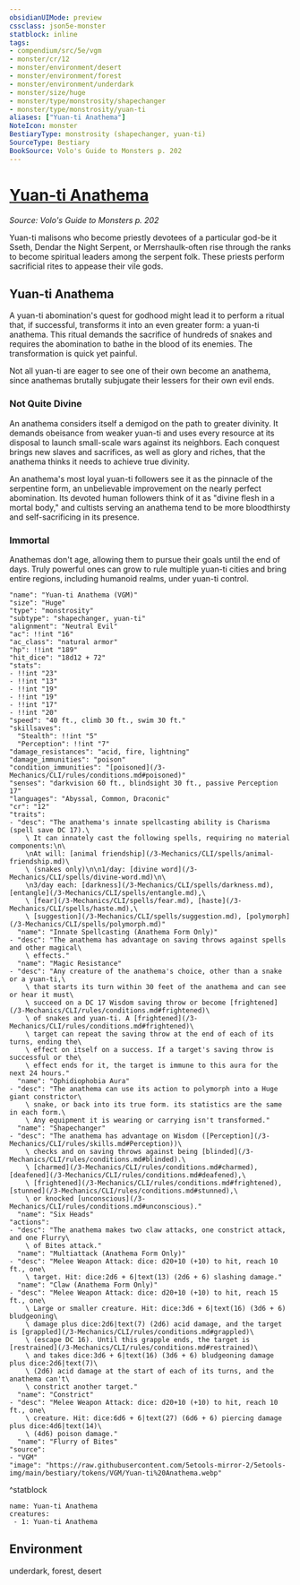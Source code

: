 ```yaml
---
obsidianUIMode: preview
cssclass: json5e-monster
statblock: inline
tags:
- compendium/src/5e/vgm
- monster/cr/12
- monster/environment/desert
- monster/environment/forest
- monster/environment/underdark
- monster/size/huge
- monster/type/monstrosity/shapechanger
- monster/type/monstrosity/yuan-ti
aliases: ["Yuan-ti Anathema"]
NoteIcon: monster
BestiaryType: monstrosity (shapechanger, yuan-ti)
SourceType: Bestiary
BookSource: Volo's Guide to Monsters p. 202
---
```

# [Yuan-ti Anathema](3-Mechanics\CLI\bestiary\monstrosity/yuan-ti-anathema-vgm.md)
*Source: Volo's Guide to Monsters p. 202*  

Yuan-ti malisons who become priestly devotees of a particular god-be it Sseth, Dendar the Night Serpent, or Merrshaulk-often rise through the ranks to become spiritual leaders among the serpent folk. These priests perform sacrificial rites to appease their vile gods.

## Yuan-ti Anathema

A yuan-ti abomination's quest for godhood might lead it to perform a ritual that, if successful, transforms it into an even greater form: a yuan-ti anathema. This ritual demands the sacrifice of hundreds of snakes and requires the abomination to bathe in the blood of its enemies. The transformation is quick yet painful.

Not all yuan-ti are eager to see one of their own become an anathema, since anathemas brutally subjugate their lessers for their own evil ends.

### Not Quite Divine

An anathema considers itself a demigod on the path to greater divinity. It demands obeisance from weaker yuan-ti and uses every resource at its disposal to launch small-scale wars against its neighbors. Each conquest brings new slaves and sacrifices, as well as glory and riches, that the anathema thinks it needs to achieve true divinity.

An anathema's most loyal yuan-ti followers see it as the pinnacle of the serpentine form, an unbelievable improvement on the nearly perfect abomination. Its devoted human followers think of it as "divine flesh in a mortal body," and cultists serving an anathema tend to be more bloodthirsty and self-sacrificing in its presence.

### Immortal

Anathemas don't age, allowing them to pursue their goals until the end of days. Truly powerful ones can grow to rule multiple yuan-ti cities and bring entire regions, including humanoid realms, under yuan-ti control.

```statblock
"name": "Yuan-ti Anathema (VGM)"
"size": "Huge"
"type": "monstrosity"
"subtype": "shapechanger, yuan-ti"
"alignment": "Neutral Evil"
"ac": !!int "16"
"ac_class": "natural armor"
"hp": !!int "189"
"hit_dice": "18d12 + 72"
"stats":
- !!int "23"
- !!int "13"
- !!int "19"
- !!int "19"
- !!int "17"
- !!int "20"
"speed": "40 ft., climb 30 ft., swim 30 ft."
"skillsaves":
  "Stealth": !!int "5"
  "Perception": !!int "7"
"damage_resistances": "acid, fire, lightning"
"damage_immunities": "poison"
"condition_immunities": "[poisoned](/3-Mechanics/CLI/rules/conditions.md#poisoned)"
"senses": "darkvision 60 ft., blindsight 30 ft., passive Perception 17"
"languages": "Abyssal, Common, Draconic"
"cr": "12"
"traits":
- "desc": "The anathema's innate spellcasting ability is Charisma (spell save DC 17).\
    \ It can innately cast the following spells, requiring no material components:\n\
    \nAt will: [animal friendship](/3-Mechanics/CLI/spells/animal-friendship.md)\
    \ (snakes only)\n\n1/day: [divine word](/3-Mechanics/CLI/spells/divine-word.md)\n\
    \n3/day each: [darkness](/3-Mechanics/CLI/spells/darkness.md), [entangle](/3-Mechanics/CLI/spells/entangle.md),\
    \ [fear](/3-Mechanics/CLI/spells/fear.md), [haste](/3-Mechanics/CLI/spells/haste.md),\
    \ [suggestion](/3-Mechanics/CLI/spells/suggestion.md), [polymorph](/3-Mechanics/CLI/spells/polymorph.md)"
  "name": "Innate Spellcasting (Anathema Form Only)"
- "desc": "The anathema has advantage on saving throws against spells and other magical\
    \ effects."
  "name": "Magic Resistance"
- "desc": "Any creature of the anathema's choice, other than a snake or a yuan-ti,\
    \ that starts its turn within 30 feet of the anathema and can see or hear it must\
    \ succeed on a DC 17 Wisdom saving throw or become [frightened](/3-Mechanics/CLI/rules/conditions.md#frightened)\
    \ of snakes and yuan-ti. A [frightened](/3-Mechanics/CLI/rules/conditions.md#frightened)\
    \ target can repeat the saving throw at the end of each of its turns, ending the\
    \ effect on itself on a success. If a target's saving throw is successful or the\
    \ effect ends for it, the target is immune to this aura for the next 24 hours."
  "name": "Ophidiophobia Aura"
- "desc": "The anathema can use its action to polymorph into a Huge giant constrictor\
    \ snake, or back into its true form. its statistics are the same in each form.\
    \ Any equipment it is wearing or carrying isn't transformed."
  "name": "Shapechanger"
- "desc": "The anathema has advantage on Wisdom ([Perception](/3-Mechanics/CLI/rules/skills.md#Perception))\
    \ checks and on saving throws against being [blinded](/3-Mechanics/CLI/rules/conditions.md#blinded).\
    \ [charmed](/3-Mechanics/CLI/rules/conditions.md#charmed), [deafened](/3-Mechanics/CLI/rules/conditions.md#deafened),\
    \ [frightened](/3-Mechanics/CLI/rules/conditions.md#frightened), [stunned](/3-Mechanics/CLI/rules/conditions.md#stunned),\
    \ or knocked [unconscious](/3-Mechanics/CLI/rules/conditions.md#unconscious)."
  "name": "Six Heads"
"actions":
- "desc": "The anathema makes two claw attacks, one constrict attack, and one Flurry\
    \ of Bites attack."
  "name": "Multiattack (Anathema Form Only)"
- "desc": "Melee Weapon Attack: dice: d20+10 (+10) to hit, reach 10 ft., one\
    \ target. Hit: dice:2d6 + 6|text(13) (2d6 + 6) slashing damage."
  "name": "Claw (Anathema Form Only)"
- "desc": "Melee Weapon Attack: dice: d20+10 (+10) to hit, reach 15 ft., one\
    \ Large or smaller creature. Hit: dice:3d6 + 6|text(16) (3d6 + 6) bludgeoning\
    \ damage plus dice:2d6|text(7) (2d6) acid damage, and the target is [grappled](/3-Mechanics/CLI/rules/conditions.md#grappled)\
    \ (escape DC 16). Until this grapple ends, the target is [restrained](/3-Mechanics/CLI/rules/conditions.md#restrained)\
    \ and takes dice:3d6 + 6|text(16) (3d6 + 6) bludgeoning damage plus dice:2d6|text(7)\
    \ (2d6) acid damage at the start of each of its turns, and the anathema can't\
    \ constrict another target."
  "name": "Constrict"
- "desc": "Melee Weapon Attack: dice: d20+10 (+10) to hit, reach 10 ft., one\
    \ creature. Hit: dice:6d6 + 6|text(27) (6d6 + 6) piercing damage plus dice:4d6|text(14)\
    \ (4d6) poison damage."
  "name": "Flurry of Bites"
"source":
- "VGM"
"image": "https://raw.githubusercontent.com/5etools-mirror-2/5etools-img/main/bestiary/tokens/VGM/Yuan-ti%20Anathema.webp"
```
^statblock

```encounter-table
name: Yuan-ti Anathema
creatures:
 - 1: Yuan-ti Anathema
```

## Environment

underdark, forest, desert